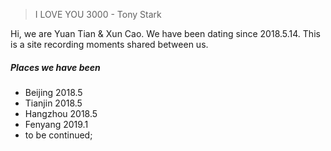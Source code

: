 

>  I LOVE YOU 3000 - Tony Stark


Hi, we are Yuan Tian & Xun Cao. We have been dating since 2018.5.14. This is a site recording moments shared between us.

##### Places we have been

- Beijing 2018.5
- Tianjin 2018.5
- Hangzhou 2018.5
- Fenyang 2019.1
- to be continued;
